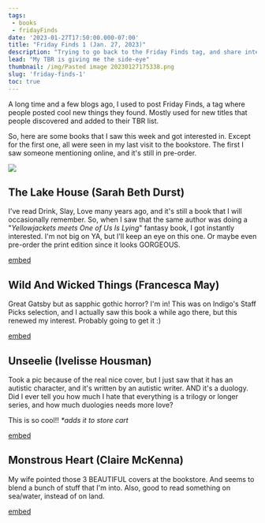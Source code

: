 ```yaml
---
tags:
 - books
 - fridayFinds
date: '2023-01-27T17:50:00.000-07:00'
title: "Friday Finds 1 (Jan. 27, 2023)"
description: "Trying to go back to the Friday Finds tag, and share interesting books or other things I added to my list"
lead: "My TBR is giving me the side-eye"
thumbnail: /img/Pasted image 20230127175338.png
slug: 'friday-finds-1'
toc: true
---
```


A long time and a few blogs ago, I used to post Friday Finds, a tag where people posted cool new things they found. Mostly used for new titles that people discovered and added to their TBR list.

So, here are some books that I saw this week and got interested in. Except for the first one, all were seen in my last visit to the bookstore. The first I saw someone mentioning online, and it's still in pre-order.

![](img/Pasted%20image%2020230127175338.png)

## The Lake House (Sarah Beth Durst)

I've read Drink, Slay, Love many years ago, and it's still a book that I will occasionally remember. So, when I saw that the same author was doing a "_Yellowjackets meets One of Us Is Lying_" fantasy book, I got instantly interested. I'm not big on YA, but I'll keep an eye on this one. Or maybe even pre-order the print edition since it looks GORGEOUS.

[embed](https://www.harpercollins.com/products/the-lake-house-sarah-beth-durst?variant=40651166154786)

##  Wild And Wicked Things (Francesca May)

Great Gatsby but as sapphic gothic horror? I'm in! This was on Indigo's Staff Picks selection, and I actually saw this book a while ago there, but this renewed my interest. Probably going to get it :)

[embed](https://www.thelesbianreview.com/wild-wicked-things-francesca-may/)

## Unseelie (Ivelisse Housman)

Took a pic because of the real nice cover, but I just saw that it has an autistic character, and it's written by an autistic writer. AND it's a duology. Did I ever tell you how much I hate that everything is a trilogy or longer series, and how much duologies needs more love?

This is so cool!! _*adds it to store cart_

[embed](https://www.harpercollins.ca/9781335428592/unseelie/)

## Monstrous Heart (Claire McKenna)

My wife pointed those 3 BEAUTIFUL covers at the bookstore. And seems to blend a bunch of stuff that I'm into. Also, good to read something on sea/water, instead of on land.

[embed](https://www.harpercollins.com/products/monstrous-heart-the-deepwater-trilogy-book-1-claire-mckenna?variant=32991811207202)